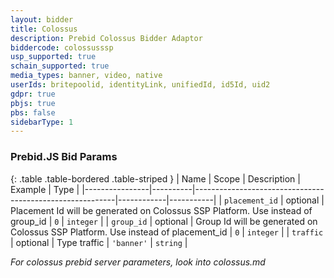 ```yaml
---
layout: bidder
title: Colossus
description: Prebid Colossus Bidder Adaptor
biddercode: colossusssp
usp_supported: true
schain_supported: true
media_types: banner, video, native
userIds: britepoolid, identityLink, unifiedId, id5Id, uid2
gdpr: true
pbjs: true
pbs: false
sidebarType: 1
---
```


### Prebid.JS Bid Params

{: .table .table-bordered .table-striped }
| Name           | Scope    | Description                                              | Example    | Type      |
|----------------|----------|----------------------------------------------------------|------------|-----------|
| `placement_id` | optional | Placement Id will be generated on Colossus SSP Platform. Use instead of group_id | `0`        | `integer` |
| `group_id`     | optional | Group Id will be generated on Colossus SSP Platform. Use instead of placement_id  | `0`        | `integer` |
| `traffic`      | optional | Type traffic                                             | `'banner'` | `string`  |

*For colossus prebid server parameters, look into colossus.md*
